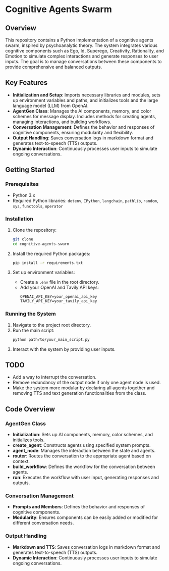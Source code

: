 # Cognitive Agents Swarm

## Overview

This repository contains a Python implementation of a cognitive agents swarm, inspired by psychoanalytic theory. The system integrates various cognitive components such as Ego, Id, Superego, Creativity, Rationality, and Emotion to simulate complex interactions and generate responses to user inputs. The goal is to manage conversations between these components to provide comprehensive and balanced outputs.

## Key Features

- **Initialization and Setup**: Imports necessary libraries and modules, sets up environment variables and paths, and initializes tools and the large language model (LLM) from OpenAI.
- **AgentGen Class**: Manages the AI components, memory, and color schemes for message display. Includes methods for creating agents, managing interactions, and building workflows.
- **Conversation Management**: Defines the behavior and responses of cognitive components, ensuring modularity and flexibility.
- **Output Handling**: Saves conversation logs in markdown format and generates text-to-speech (TTS) outputs.
- **Dynamic Interaction**: Continuously processes user inputs to simulate ongoing conversations.

## Getting Started

### Prerequisites

- Python 3.x
- Required Python libraries: `dotenv`, `IPython`, `langchain`, `pathlib`, `random`, `sys`, `functools`, `operator`

### Installation

1. Clone the repository:
    ```bash
    git clone 
    cd cognitive-agents-swarm
    ```

2. Install the required Python packages:
    ```bash
    pip install -r requirements.txt
    ```

3. Set up environment variables:
    - Create a `.env` file in the root directory.
    - Add your OpenAI and Tavily API keys:
      ```
      OPENAI_API_KEY=your_openai_api_key
      TAVILY_API_KEY=your_tavily_api_key
      ```

### Running the System

1. Navigate to the project root directory.
2. Run the main script:
    ```bash
    python path/to/your_main_script.py
    ```
3. Interact with the system by providing user inputs.

## TODO

- Add a way to interrupt the conversation.
- Remove redundancy of the output node if only one agent node is used.
- Make the system more modular by declaring all agents together and removing TTS and text generation functionalities from the class.

## Code Overview

### AgentGen Class

- **Initialization**: Sets up AI components, memory, color schemes, and initializes tools.
- **create_agent**: Constructs agents using specified system prompts.
- **agent_node**: Manages the interaction between the state and agents.
- **router**: Routes the conversation to the appropriate agent based on context.
- **build_workflow**: Defines the workflow for the conversation between agents.
- **run**: Executes the workflow with user input, generating responses and outputs.

### Conversation Management

- **Prompts and Members**: Defines the behavior and responses of cognitive components.
- **Modularity**: Ensures components can be easily added or modified for different conversation needs.

### Output Handling

- **Markdown and TTS**: Saves conversation logs in markdown format and generates text-to-speech (TTS) outputs.
- **Dynamic Interaction**: Continuously processes user inputs to simulate ongoing conversations.
